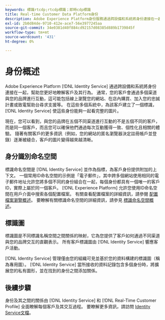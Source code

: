 ```yaml
---
keywords: 標識rtcdp;rtcdp標識；即時cdp標識
title: Real-time Customer Data Platform身份
description: Adobe Experience Platform身份服務通過跨設備和系統將身份連接在一起，幫助您更好地瞭解客戶及其行為。
exl-id: 2b0d84de-9710-412e-ace7-56e3977245aa
source-git-commit: 34e0381d40f884cd92157d08385d889b1739845f
workflow-type: tm+mt
source-wordcount: '431'
ht-degree: 0%

---
```


# 身份概述

Adobe Experience Platform [!DNL Identity Service] 通過跨設備和系統將身份連接在一起，幫助您更好地瞭解客戶及其行為。 通常，您的客戶會通過多個渠道與您的品牌進行互動，這可能包括線上瀏覽您的網站、在店內購買、加入您的忠誠計畫或致電幫助台尋求支援等。 在這些多個系統中，為該客戶建立了一個標識， [!DNL Identity Service] 使這些身份能夠一起看完整的圖片。

現在，您可以看到，與您的品牌在五個不同渠道進行互動的不是五個不同的客戶，而是同一個客戶，而且您可以確保他們通過每次互動獲得一致、個性化且相關的體驗。 隨著有關客戶的更多資訊（例如，您的網站的匿名瀏覽器決定註冊帳戶並登錄）逐漸被縫合，客戶的圖片變得越來越清晰。

## 身分識別命名空間

標識命名空間是 [!DNL Identity Service] 並作為指標，為客戶身份提供附加的上下文。 一個常用ID命名空間的示例是「電子郵件」，其中跨多個網站使用相同的電子郵件地址允許您將多個不同的身份組合在一起，每個身份都具有一個唯一的客戶ID，實際上屬於同一個客戶。 [!DNL Experience Platform] 允許您使用ID命名空間在用戶介面中搜索各個配置檔案。 有關查看配置檔案的詳細資訊，請參閱 [配置檔案瀏覽概述](profile-browse.md)。 要瞭解有關標識命名空間的詳細資訊，請參見 [標識命名空間概述](../../identity-service/namespaces.md)。

## 標識圖

標識圖是不同標識名稱空間之間關係的映射，它為您提供了客戶如何通過不同渠道與您的品牌交互的直觀表示。 所有客戶標識圖由 [!DNL Identity Service] 響應客戶活動。

[!DNL Identity Service] 管理僅由您的組織可見並基於您的資料構建的標識圖（稱為專用圖）。 [!DNL Identity Service] 當所接收的資料記錄包含多個身份時，將擴展您的私有圖形，並在找到的身份之間添加關係。

## 後續步驟

身份及其之間的關係由 [!DNL Identity Service] 和 [!DNL Real-Time Customer Profile] 全面瞭解每個客戶及其交互過程。 要瞭解更多資訊，請訪問 [Identity Service文檔](../../identity-service/home.md)。
